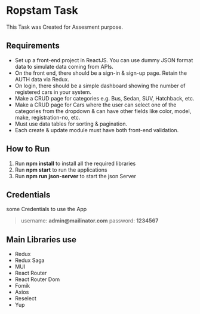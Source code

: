 # Ropstam Task
This Task was Created for Assesment purpose.
## Requirements
- Set up a front-end project in ReactJS. You can use dummy JSON format data to simulate data coming from APIs.
- On the front end, there should be a sign-in & sign-up page. Retain the AUTH data via Redux.
- On login, there should be a simple dashboard showing the number of registered cars in your system.
- Make a CRUD page for categories e.g. Bus, Sedan, SUV, Hatchback, etc.
- Make a CRUD page for Cars where the user can select one of the categories from the dropdown & can have other fields like color, model, make, registration-no, etc.
- Must use data tables for sorting & pagination.
- Each create & update module must have both front-end validation.
## How to Run 
1. Run __npm install__ to install all the required libraries
2. Run __npm start__ to run the applications
3. Run __npm run json-server__ to start the json Server

## Credentials
some Credentials to use the App
>username: __admin@mailinator.com__
>password: __1234567__

## Main Libraries use
- Redux
- Redux Saga
- MUI
- React Router
- React Router Dom
- Fomik
- Axios
- Reselect
- Yup
